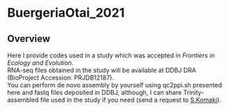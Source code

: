 # BuergeriaOtai_2021
## Overview
Here I provide codes used in a study which was accepted in _Frontiers in Ecology and Evolution_.  
RNA-seq files obtained in the study will be available at DDBJ DRA (BioProject Accession: PRJDB12187).  
You can perform de novo assembly by yourself using qc2ppi.sh presented here and fastq files deposited in DDBJ, although, I can share Trinity-assembled file used in the study if you need (send a request to [S.Komaki](https://sites.google.com/site/skomaki1987/home)).  
